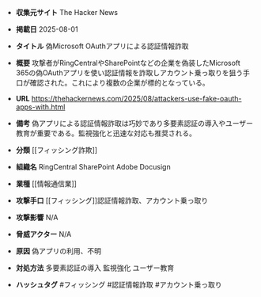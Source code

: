 - **収集元サイト**
The Hacker News

- **掲載日**
2025-08-01

- **タイトル**
偽Microsoft OAuthアプリによる認証情報詐取

- **概要**
攻撃者がRingCentralやSharePointなどの企業を偽装したMicrosoft 365の偽OAuthアプリを使い認証情報を詐取しアカウント乗っ取りを狙う手口が確認された。これにより複数の企業が標的となっている。

- **URL**
https://thehackernews.com/2025/08/attackers-use-fake-oauth-apps-with.html

- **備考**
偽アプリによる認証情報詐取は巧妙であり多要素認証の導入やユーザー教育が重要である。監視強化と迅速な対応も推奨される。

- **分類**
[[フィッシング詐欺]]

- **組織名**
RingCentral SharePoint Adobe Docusign

- **業種**
[[情報通信業]]

- **攻撃手口**
[[フィッシング]]認証情報詐取、アカウント乗っ取り

- **攻撃影響**
N/A

- **脅威アクター**
N/A

- **原因**
偽アプリの利用、不明

- **対処方法**
多要素認証の導入 監視強化 ユーザー教育

- **ハッシュタグ**
#フィッシング #認証情報詐取 #アカウント乗っ取り
